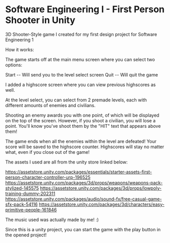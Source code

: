 # Software Engineering I - First Person Shooter in Unity 
3D Shooter-Style game I created for my first design project for Software Engineering 1 

How it works:

The game starts off at the main menu screen where you can select two options:

Start -- Will send you to the level select screen 
Quit  -- Will quit the game 

I added a highscore screen where you can view previous highscores as well. 

At the level select, you can select from 2 premade levels, each with different 
amounts of enemies and civilians. 

Shooting an enemy awards you with one point, of which will be displayed on the top of the screen. 
However, if you shoot a civilian, you will lose a point. You'll know you've shoot them by the "HIT"
text that appears above them! 

The game ends when all the enemies within the level are defeated! Your score will be saved to the 
highscore counter. Highscores will stay no matter what, even if you close out of the game! 

The assets I used are all from the unity store linked below:

https://assetstore.unity.com/packages/essentials/starter-assets-first-person-character-controller-urp-196525
https://assetstore.unity.com/packages/3d/props/weapons/weapons-pack-stylized-145575
https://assetstore.unity.com/packages/3d/props/lowpoly-training-dummy-202311
https://assetstore.unity.com/packages/audio/sound-fx/free-casual-game-sfx-pack-54116
https://assetstore.unity.com/packages/3d/characters/easy-primitive-people-161846

The music used was actually made by me! :) 

Since this is a unity project, you can start the game with the play button in the opened project!
